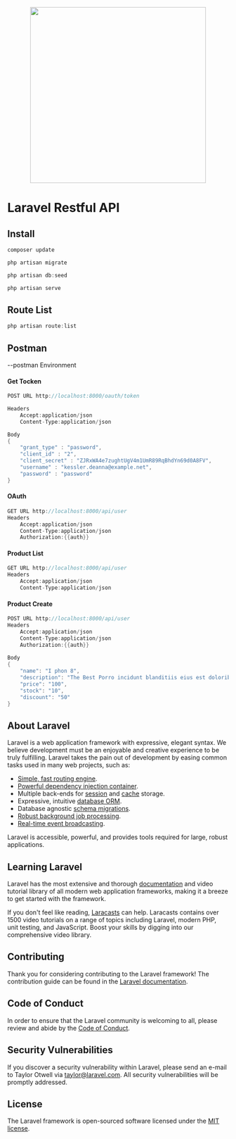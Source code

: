 <p align="center"><img src="https://res.cloudinary.com/dtfbvvkyp/image/upload/v1566331377/laravel-logolockup-cmyk-red.svg" width="400"></p>


# Laravel Restful API


## Install 
```C++
composer update

php artisan migrate

php artisan db:seed

php artisan serve
```

## Route List
```C++
php artisan route:list
```

## Postman
--postman Environment
#### Get Tocken
```C++
POST URL http://localhost:8000/oauth/token

Headers
    Accept:application/json
    Content-Type:application/json

Body
{
	"grant_type" : "password",
	"client_id" : "2",
	"client_secret" : "ZJRxWA4e7zughtUgV4m1UmR89RqBhdYn69d0A8FV",
	"username" : "kessler.deanna@example.net",
	"password" : "password"
}
```

#### OAuth
```C++
GET URL http://localhost:8000/api/user
Headers
    Accept:application/json
    Content-Type:application/json
    Authorization:{{auth}}
```

#### Product List
```C++
GET URL http://localhost:8000/api/user
Headers
    Accept:application/json
    Content-Type:application/json
```

#### Product Create
```C++
POST URL http://localhost:8000/api/user
Headers
    Accept:application/json
    Content-Type:application/json
    Authorization:{{auth}}
    
Body
{
    "name": "I phon 8",
    "description": "The Best Porro incidunt blanditiis eius est doloribus explicabo. Omnis ratione repellat minus ducimus cumque. Ipsa inventore nemo accusamus accusantium ex ut. Libero deleniti natus occaecati.",
    "price": "100",
    "stock": "10",
    "discount": "50"
}
```

## About Laravel

Laravel is a web application framework with expressive, elegant syntax. We believe development must be an enjoyable and creative experience to be truly fulfilling. Laravel takes the pain out of development by easing common tasks used in many web projects, such as:

- [Simple, fast routing engine](https://laravel.com/docs/routing).
- [Powerful dependency injection container](https://laravel.com/docs/container).
- Multiple back-ends for [session](https://laravel.com/docs/session) and [cache](https://laravel.com/docs/cache) storage.
- Expressive, intuitive [database ORM](https://laravel.com/docs/eloquent).
- Database agnostic [schema migrations](https://laravel.com/docs/migrations).
- [Robust background job processing](https://laravel.com/docs/queues).
- [Real-time event broadcasting](https://laravel.com/docs/broadcasting).

Laravel is accessible, powerful, and provides tools required for large, robust applications.

## Learning Laravel

Laravel has the most extensive and thorough [documentation](https://laravel.com/docs) and video tutorial library of all modern web application frameworks, making it a breeze to get started with the framework.

If you don't feel like reading, [Laracasts](https://laracasts.com) can help. Laracasts contains over 1500 video tutorials on a range of topics including Laravel, modern PHP, unit testing, and JavaScript. Boost your skills by digging into our comprehensive video library.


## Contributing

Thank you for considering contributing to the Laravel framework! The contribution guide can be found in the [Laravel documentation](https://laravel.com/docs/contributions).

## Code of Conduct

In order to ensure that the Laravel community is welcoming to all, please review and abide by the [Code of Conduct](https://laravel.com/docs/contributions#code-of-conduct).

## Security Vulnerabilities

If you discover a security vulnerability within Laravel, please send an e-mail to Taylor Otwell via [taylor@laravel.com](mailto:taylor@laravel.com). All security vulnerabilities will be promptly addressed.

## License

The Laravel framework is open-sourced software licensed under the [MIT license](https://opensource.org/licenses/MIT).
